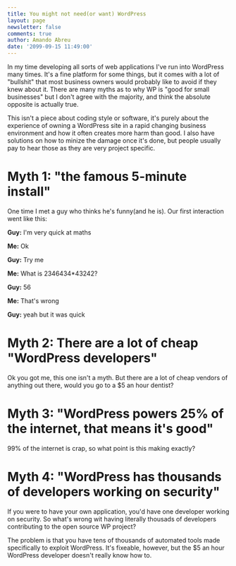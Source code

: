 ```yaml
---
title: You might not need(or want) WordPress
layout: page
newsletter: false
comments: true
author: Amando Abreu
date: '2099-09-15 11:49:00'
---
```

In my time developing all sorts of web applications I've run into WordPress many times. It's a fine platform for some things, but it comes with a lot of "bullshit" that most business owners would probably like to avoid if they knew about it. There are many myths as to why WP is "good for small businesses" but I don't agree with the majority, and think the absolute opposite is actually true.

This isn't a piece about coding style or software, it's purely about the experience of owning a WordPress site in a rapid changing business environment and how it often creates more harm than good. I also have solutions on how to minize the damage once it's done, but people usually pay to hear those as they are very project specific.



# Myth 1: "the famous 5-minute install"

One time I met a guy who thinks he's funny(and he is). Our first interaction went like this:

**Guy:** I'm very quick at maths

**Me:** Ok

**Guy:** Try me

**Me:** What is 2346434*43242?

**Guy:** 56

**Me:** That's wrong

**Guy:** yeah but it was quick

# Myth 2: There are a lot of cheap "WordPress developers"

Ok you got me, this one isn't a myth. But there are a lot of cheap vendors of anything out there, would you go to a $5 an hour dentist?



# Myth 3: "WordPress powers 25% of the internet, that means it's good"

99% of the internet is crap, so what point is this making exactly?

# Myth 4: "WordPress has thousands of developers working on security"

If you were to have your own application, you'd have one developer working on security. So what's wrong wit having literally thousads of developers contributing to the open source WP project?

The problem is that you have tens of thousands of automated tools made specifically to exploit WordPress. It's fixeable, however, but the $5 an hour WordPress developer doesn't really know how to.
